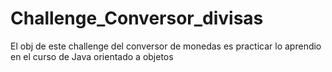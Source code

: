 # Challenge_Conversor_divisas
El obj de este challenge del conversor de monedas es practicar lo aprendio en el curso de Java orientado a objetos
